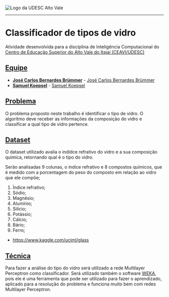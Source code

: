<!-- Visualizador online: https://stackedit.io/ -->
 ![Logo da UDESC Alto Vale](http://www1.udesc.br/imagens/id_submenu/2019/marca_alto_vale_horizontal_assinatura_rgb_01.jpg)

---

# Classificador de tipos de vidro

Atividade desenvolvida para a disciplina de Inteligência Computacional do [Centro de Educação Superior do Alto Vale do Itajaí (CEAVI/UDESC)](https://www.udesc.br/ceavi)

## [Equipe](#equipe)
 - [**José Carlos Bernardes Brümmer**](mailto:josecarlosb.brummer@gmail.com) - [José Carlos Bernardes Brümmer](https://github.com/jcbebr)
 - [**Samuel Koepsel**](mailto:skoepsel@hotmail.com.br) - [Samuel Koepsel](https://github.com/samuelkoepsel1)
 
## [Problema](#problema)

O problema proposto neste trabalho é identificar o tipo de vidro. O algorítmo deve receber as informações da composição do vidro e classificar a qual tipo de vidro pertence. 

## [Dataset](#dataset)
O dataset utilizado avalia o indídce refrativo do vidro e a sua composição química, retornando qual é o tipo do vidro. 

Serão analisadas 9 colunas, o índice refrativo e 8 compostos químicos, que é medido com a porcentagem do peso do composto em relação ao vidro que ele compõe;

1. Índice refrativo;
2. Sódio;
3. Magnésio;
4. Alumínio;
5. Silício;
6. Potássio;
7. Cálcio;
8. Bário;
9. Ferro;

- https://www.kaggle.com/uciml/glass

## [Técnica](#tecnica)
Para fazer a análise do tipo do vidro será utilizado a rede Multilayer Perceptron como classificador. Será utilizado também o software [WEKA](https://www.cs.waikato.ac.nz/ml/weka/), pois ele é uma ferramenta que pode ser utilizado para fazer o aprendizado, aplicado para a resolução do problema e funciona muito bem com redes Multilayer Perceptron.